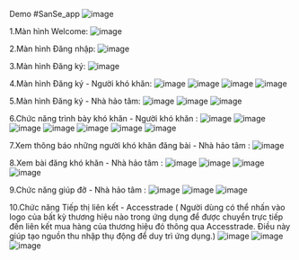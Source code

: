 Demo
#SanSe_app 
![image](https://github.com/user-attachments/assets/78d612d3-5535-4745-b6bc-c463f088c47d)

1.Màn hình Welcome:
![image](https://github.com/user-attachments/assets/ef1e1089-7855-40fa-a4a5-132c45b97a10)

2.Màn hình Đăng nhập:
![image](https://github.com/user-attachments/assets/bc363687-6a03-46ef-954f-034528dc6a56)

3.Màn hình Đăng ký:
![image](https://github.com/user-attachments/assets/97f946a6-38bc-44dd-a658-d32e0dc25baa)

4.Màn hình Đăng ký - Người khó khăn:
![image](https://github.com/user-attachments/assets/854e7ae0-da1d-45e8-b781-c5a89a78201c)
![image](https://github.com/user-attachments/assets/37c05467-7d70-46ad-b02f-0c83b8bda7d2)
![image](https://github.com/user-attachments/assets/79f583e2-fbd4-4f36-bc12-4d16051decf3)
![image](https://github.com/user-attachments/assets/957a9349-fdb8-4cc5-97b1-1309baf03e76)

5.Màn hình Đăng ký - Nhà hảo tâm:
![image](https://github.com/user-attachments/assets/f52aa285-9526-4440-b9c3-f46676dbdbbb)
![image](https://github.com/user-attachments/assets/a9712daa-ef3a-445e-be6c-f7c54555312d)
![image](https://github.com/user-attachments/assets/ccb1f6bd-7972-42dd-a5b8-2207e31764d9)

6.Chức năng trình bày khó khăn - Người khó khăn :
![image](https://github.com/user-attachments/assets/d0069a23-4c31-4381-8506-9d0bce6c4226)
![image](https://github.com/user-attachments/assets/8fd3cb41-6df4-4130-bb0b-d7b55e2fca19)
![image](https://github.com/user-attachments/assets/c1ea99be-7298-48d2-8200-ce634b3e1d75)
![image](https://github.com/user-attachments/assets/50e59f7b-a29c-429c-9742-ff538ed4e719)
![image](https://github.com/user-attachments/assets/6f6e7911-2b42-4bd4-8a37-489a1e0c92b7)
![image](https://github.com/user-attachments/assets/c4c79b4b-38c8-4647-ba14-24c0160e3db9)
![image](https://github.com/user-attachments/assets/78efa10a-caee-4d6b-b87b-3fc24f935a8d)

7.Xem thông báo những người khó khăn đăng bài - Nhà hảo tâm :
![image](https://github.com/user-attachments/assets/7edeb50f-de5b-4440-9ae3-314292795bdc)

8.Xem bài đăng khó khăn - Nhà hảo tâm :
![image](https://github.com/user-attachments/assets/0a5b6fb2-801c-4c24-b517-de3dceb96d84)
![image](https://github.com/user-attachments/assets/8ecde1b7-8e08-4636-a595-e5e5e7a5a57c)
![image](https://github.com/user-attachments/assets/50f58c5a-2a0e-4012-9ca9-2994d291ab8f)
![image](https://github.com/user-attachments/assets/36991f5c-a6e0-4af8-8f40-61310e1df250)

9.Chức năng giúp đỡ - Nhà hảo tâm :
![image](https://github.com/user-attachments/assets/1fc7d9f0-c926-4d91-b85e-b3c025531d2d)
![image](https://github.com/user-attachments/assets/be6ee1da-7b52-4449-8837-df7972e17908)
![image](https://github.com/user-attachments/assets/aea6d432-a1c5-4832-8afb-2d2b4369555f)

10.Chức năng Tiếp thị liên kết - Accesstrade 
  ( Người dùng có thể nhấn vào logo của bất kỳ thương hiệu nào trong ứng dụng để được chuyển trực tiếp đến liên kết mua hàng của thương hiệu đó thông qua Accesstrade. Điều này giúp tạo nguồn thu nhập thụ động để      duy trì ứng dụng.)
![image](https://github.com/user-attachments/assets/5fd95a29-01eb-49e0-a609-eb871c2379c0)
![image](https://github.com/user-attachments/assets/773492f9-784f-4a57-941a-a911d08cacee)
![image](https://github.com/user-attachments/assets/1c2d0264-c272-4207-b7c7-9d1b3e127754)





